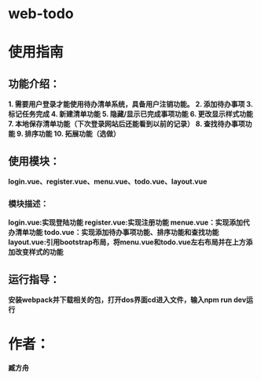 # web-todo
# 使用指南
## 功能介绍：
**1. 需要用户登录才能使用待办清单系统，具备用户注销功能。 2. 添加待办事项 3. 标记任务完成 4. 新建清单功能 5. 隐藏/显示已完成事项功能 6. 更改显示样式功能 7. 本地保存清单功能（下次登录网站后还能看到以前的记录） 8. 查找待办事项功能 9. 排序功能  10. 拓展功能（选做）**
## 使用模块：
**login.vue、register.vue、menu.vue、todo.vue、layout.vue**
### 模块描述：
**login.vue:实现登陆功能
register.vue:实现注册功能
menue.vue：实现添加代办清单功能
todo.vue：实现添加待办事项功能、排序功能和查找功能
layout.vue:引用bootstrap布局，将menu.vue和todo.vue左右布局并在上方添加改变样式的功能**
## 运行指导：
**安装webpack并下载相关的包，打开dos界面cd进入文件，输入npm run dev运行**
# 作者：
**臧方舟**
